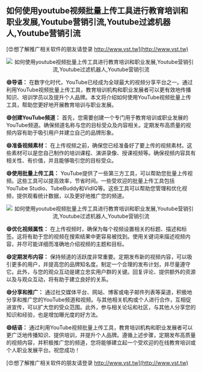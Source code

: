 ## **如何使用youtube视频批量上传工具进行教育培训和职业发展,Youtube营销引流,Youtube过滤机器人,Youtube营销引流**

[😍想了解推广相关软件的朋友请登录 http://www.vst.tw](http://www.vst.tw)

 <center><img src="https://vst.tw/MP4/tuiguang/png/5.png" alt="如何使用youtube视频批量上传工具进行教育培训和职业发展,Youtube营销引流,Youtube过滤机器人,Youtube营销引流"></center>

**😄导语：**
在数字化时代，YouTube已经成为全球最大的视频分享平台之一。通过利用YouTube视频批量上传工具，教育培训机构和职业发展者可以更有效地传播知识、培训学员以及提升个人品牌。本文将介绍如何使用YouTube视频批量上传工具，帮助您更好地开展教育培训与职业发展。

**😄创建YouTube频道：**
首先，您需要创建一个专门用于教育培训或职业发展的YouTube频道。确保频道名称与您的目标受众及内容相关。定期发布高质量的视频内容有助于吸引用户并建立自己的品牌形象。

**😄准备视频素材：**
在上传视频之前，确保您已经准备好了要上传的视频素材。这些素材可以是您自己制作的培训课程、演讲录像、授课视频等。确保视频内容具有相关性、有价值，并且能够吸引您的目标受众。

**😄使用批量上传工具：**
YouTube提供了一些第三方工具，可以帮助您批量上传视频。这些工具可以提高效率，节省时间。一些受欢迎的批量上传工具包括YouTube Studio、TubeBuddy和VidIQ等。这些工具可以帮助您管理和优化视频，提供观看统计数据，以及更好地推广您的频道。

 <center><img src="https://vst.tw/MP4/tuiguang/png/7.png" alt="如何使用youtube视频批量上传工具进行教育培训和职业发展,Youtube营销引流,Youtube过滤机器人,Youtube营销引流"></center>

**😄优化视频属性：**
在上传视频时，确保为每个视频设置相关的标题、描述和标签。这将有助于您的视频在搜索结果中更容易被找到。使用关键词来描述视频内容，并尽可能详细而准确地介绍视频的主题和目标。

**😄定期发布内容：**
保持频道的活跃度非常重要。定期发布新的视频内容，可以吸引更多的用户，并提高您的品牌知名度。制定一个合理的发布计划，并尽量遵守它。此外，与您的观众互动是建立忠实用户群的关键。回复评论、提供额外的资源以及与观众互动，将有助于建立良好的关系。

**😄分享和推广：**
通过社交媒体平台、网站、博客或电子邮件列表等渠道，积极地分享和推广您的YouTube频道和视频。与其他相关机构或个人进行合作，互相促进宣传，可以扩大您的受众范围。此外，参与相关论坛和社区，与其他人分享您的知识和经验，也是增加曝光度的好方法。

**😄结语：**
通过利用YouTube视频批量上传工具，教育培训机构和职业发展者可以更广泛地传播知识、提供培训，并提升个人品牌。遵循上述步骤，定期发布高质量的视频内容，并积极推广您的频道，您将能够建立起一个受欢迎的在线教育培训或个人职业发展平台。祝您成功！

[😍想了解推广相关软件的朋友请登录 http://www.vst.tw](http://www.vst.tw)



